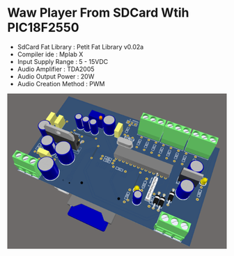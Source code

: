 # Waw Player From SDCard Wtih PIC18F2550

* SdCard Fat Library : Petit Fat Library v0.02a
* Compiler ide : Mplab X
* Input Supply Range : 5 - 15VDC
* Audio Amplifier : TDA2005
* Audio Output Power : 20W
* Audio Creation Method : PWM

![PCB](https://github.com/mertguner/Waw-Player-From-SDCard-Wtih-PIC18F2550/raw/master/Pcb.png)
